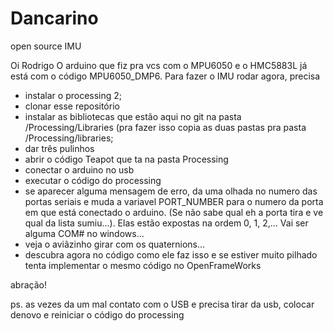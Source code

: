 # Dancarino
open source IMU

Oi Rodrigo
O arduino que fiz pra vcs com o MPU6050 e o HMC5883L já está com o código MPU6050_DMP6.
Para fazer o IMU rodar agora, precisa 
- instalar o processing 2;
- clonar esse repositório
- instalar as bibliotecas que estão aqui no git na pasta /Processing/Libraries (pra fazer isso copia as duas pastas pra pasta /Processing/libraries;
- dar três pulinhos
- abrir o código Teapot que ta na pasta Processing
- conectar o arduino no usb
- executar o código do processing
- se aparecer alguma mensagem de erro, da uma olhada no numero das portas seriais e muda a variavel PORT_NUMBER para o numero da porta em que está conectado o arduino. (Se não sabe qual eh a porta tira e ve qual da lista sumiu...). Elas estão expostas na ordem 0, 1, 2,... Vai ser alguma COM# no windows...
- veja o aviãzinho girar com os quaternions...
- descubra agora no código como ele faz isso e se estiver muito pilhado tenta implementar o mesmo código no OpenFrameWorks

abração!

ps. as vezes da um mal contato com o USB e precisa tirar da usb, colocar denovo e reiniciar o código do processing
